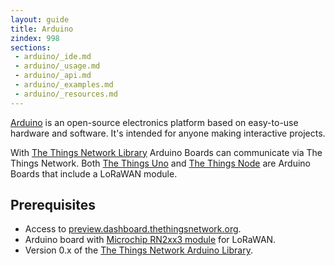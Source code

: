 ```yaml
---
layout: guide
title: Arduino
zindex: 998
sections:
 - arduino/_ide.md
 - arduino/_usage.md
 - arduino/_api.md
 - arduino/_examples.md
 - arduino/_resources.md
---
```


[Arduino](https://www.arduino.cc/en/Guide/Introduction) is an open-source electronics platform based on easy-to-use hardware and software. It's intended for anyone making interactive projects.

With [The Things Network Library](https://github.com/thethingsnetwork/arduino-library) Arduino Boards can communicate via The Things Network. Both [The Things Uno](/uno/) and [The Things Node](/node/) are Arduino Boards that include a LoRaWAN module.

## Prerequisites

* Access to [preview.dashboard.thethingsnetwork.org](https://preview.dashboard.thethingsnetwork.org/).
* Arduino board with [Microchip RN2xx3 module](http://www.microchip.com/design-centers/wireless-connectivity/embedded-wireless/lora-technology) for LoRaWAN.
* Version 0.x of the [The Things Network Arduino Library](https://github.com/thethingsnetwork/arduino-library).